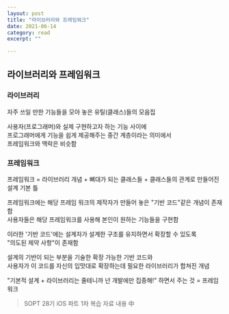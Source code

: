 ```yaml
---
layout: post
title: "라이브러리와 프레임워크" 
date: 2021-06-14
category: read 
excerpt: ""

---
```


## 라이브러리와 프레임워크

### 라이브러리

자주 쓰일 만한 기능들을 모아 놓은 유틸(클래스)들의 모음집

사용자(프로그래머)와 실제 구현하고자 하는 기능 사이에  
프로그래머에게 기능을 쉽게 제공해주는 중간 계층이라는 의미에서  
프레임워크와 맥락은 비슷함

### 프레임워크

프레임워크 = 라이브러리 개념 + 뼈대가 되는 클래스들 + 클래스들의 관계로 만들어진 설계 기본 틀

프레임워크에는 해당 프레임 워크의 제작자가 만들어 놓은 "기반 코드"같은 개념이 존재함  
사용자들은 해당 프레임워크를 사용해 본인이 원하는 기능들을 구현함  

이러한 '기반 코드'에는 설계자가 설계한 구조를 유지하면서 확장할 수 있도록  
"의도된 제약 사항"이 존재함

설계의 기반이 되는 부분을 기술한 확장 가능한 기반 코드와  
사용자가 이 코드를 자신의 입맛대로 확장하는데 필요한 라이브러리가 합쳐진 개념

"기본적 설계 + 라이브러리는 줄테니까 넌 개발에만 집중해!" 하면서 주는 것 = 프레임워크



> SOPT 28기 iOS 파트 1차 복습 자료 내용 中


